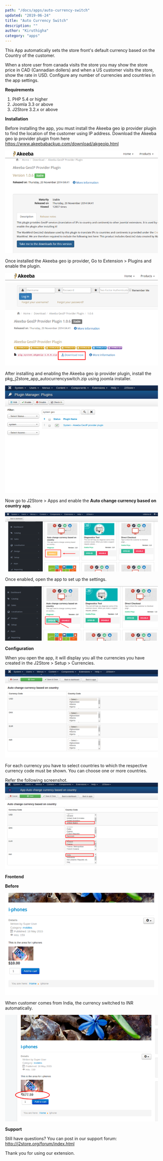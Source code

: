 ```yaml
---
path: "/docs/apps/auto-currency-switch"
updated: "2019-06-24"
title: "Auto Currency Switch"
description: ""
author: "Kiruthigha"
category: "apps"
---
```


This App automatically sets the store front's default currency based on the Country of the customer.

When a store user from canada visits the store you may show the store price in CAD (Cannadian dollers) and when a US customer visits the store, show the rate in USD. Configure any number of currencies and countries in the app settings.

**Requirements**

1. PHP 5.4 or higher
2. Joomla 3.3 or above
3. J2Store 3.2.x or above

**Installation**

Before installing the app, you must install the Akeeba geo ip provider plugin to find the location of the customer using IP address. Download the Akeeba geo ip provider plugin from here https://www.akeebabackup.com/download/akgeoip.html

![acs01](https://raw.githubusercontent.com/j2store/doc-images/master/apps/auto-currency-switch/auto_currency_switch_01.png)

Once installed the Akeeba geo ip provider, Go to Extension > Plugins and enable the plugin.

![acs02](https://raw.githubusercontent.com/j2store/doc-images/master/apps/auto-currency-switch/auto_currency_switch_02.png)

After installing and enabling the Akeeba geo ip provider plugin, install the pkg_j2store_app_autocurrencyswitch.zip using joomla installer.

![acs03](https://raw.githubusercontent.com/j2store/doc-images/master/apps/auto-currency-switch/auto_currency_switch_03.png)


Now go to J2Store > Apps and enable the **Auto change currency based on country app**.

![acs04](https://raw.githubusercontent.com/j2store/doc-images/master/apps/auto-currency-switch/auto_currency_switch_04.png)


Once enabled, open the app to set up the settings.

![acs05](https://raw.githubusercontent.com/j2store/doc-images/master/apps/auto-currency-switch/auto_currency_switch_05.png)

**Configuration**

When you open the app, it will display you all the currencies you have created in the J2Store > Setup > Currencies.

![acs06](https://raw.githubusercontent.com/j2store/doc-images/master/apps/auto-currency-switch/auto_currency_switch_06.png)

For each currency you have to select countries to which the respective currency code must be shown. You can choose one or more countries.

Refer the following screenshot.
![acs07](https://raw.githubusercontent.com/j2store/doc-images/master/apps/auto-currency-switch/auto_currency_switch_07.png)


**Frontend**

**Before**

![acs08](https://raw.githubusercontent.com/j2store/doc-images/master/apps/auto-currency-switch/auto_currency_switch_08.png)

When customer comes from India, the currency switched to INR automatically.

![acs09](https://raw.githubusercontent.com/j2store/doc-images/master/apps/auto-currency-switch/auto_currency_switch_09.png)

**Support**

Still have questions? You can post in our support forum: http://j2store.org/forum/index.html

Thank you for using our extension.